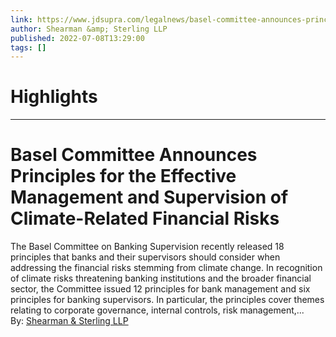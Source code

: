 ```yaml
---
link: https://www.jdsupra.com/legalnews/basel-committee-announces-principles-2806088/
author: Shearman &amp; Sterling LLP
published: 2022-07-08T13:29:00
tags: []
---
```

# Highlights


---
# Basel Committee Announces Principles for the Effective Management and Supervision of Climate-Related Financial Risks
The Basel Committee on Banking Supervision recently released 18 principles that banks and their supervisors should consider when addressing the financial risks stemming from climate change. In recognition of climate risks threatening banking institutions and the broader financial sector, the Committee issued 12 principles for bank management and six principles for banking supervisors. In particular, the principles cover themes relating to corporate governance, internal controls, risk management,...  
By: [Shearman & Sterling LLP](https://www.jdsupra.com/profile/shearman_sterling/)